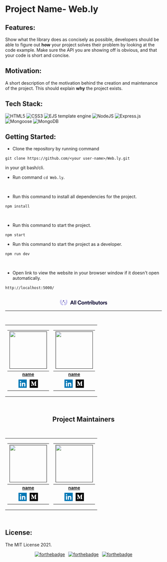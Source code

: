 # Project Name- Web.ly


## Features:

Show what the library does as concisely as possible, developers should be able to figure out **how** your project solves their problem by looking at the code example. Make sure the API you are showing off is obvious, and that your code is short and concise.

## Motivation:

A short description of the motivation behind the creation and maintenance of the project. This should explain **why** the project exists.

## Tech Stack:

<img alt="HTML5" src="https://img.shields.io/badge/html5%20-%23E34F26.svg?&style=for-the-badge&logo=html5&logoColor=white"/>
<img alt="CSS3" src="https://img.shields.io/badge/css3%20-%231572B6.svg?&style=for-the-badge&logo=css3&logoColor=white"/>
<img alt="EJS template engine" src="https://img.shields.io/badge/EJS template engine%20-%23039BE5.svg?&style=for-the-badge&logo=EJStemplateengine"/>
<img alt="NodeJS" src="https://img.shields.io/badge/node.js%20-%2343853D.svg?&style=for-the-badge&logo=node.js&logoColor=white"/>
<img alt="Express.js" src="https://img.shields.io/badge/express.js%20-%23404d59.svg?&style=for-the-badge"/>
<img alt="Mongoose" src ="https://img.shields.io/badge/Mongoose-%234ea94b.svg?&style=for-the-badge&logo=Mongoose&logoColor=white"/>
<img alt="MongoDB" src ="https://img.shields.io/badge/MongoDB-%234ea94b.svg?&style=for-the-badge&logo=mongodb&logoColor=white"/>

## Getting Started:


* Clone the repository by running command
```
git clone https://github.com/<your user-name>/Web.ly.git
```
in your git bash/cli.
<br/>

* Run command `cd Web.ly`.
<br/>

* Run this command to install all dependencies for the project.
```
npm install
```

<br/>


* Run this command to start the project.
```
npm start
```

* Run this command to start the project as a developer.
```
npm run dev
```
<br/>

* Open link to view the website in your browser window if it doesn't open automatically.
```
http://localhost:5000/
```

<br>
<div align="center">
 <img width="30%" height="50%" src="xd.svg" alt="✨ All Contributors ✨" width="800px" /><hr>
	<br> 
	
	
<table>	
	<tr>
		<td>

|                                                                                         <a href=""><img src="" width=120px height=120px /></a>                                                                                         |
| :------------------------------------------------------------------------------------------------------------------------------------------------------------------------------------------------------------------------------------------------------------------------------------------------------------------------------------------: |
|                                                                                                                                        **[name]()**                                                                                                                                          
| <a href=""><img src="Linkedin-256.webp" width="32px" height="32px"></a> <a href=""><img src="Medium-256.webp" width="32px" height="32px"></a> |</td>
<td>

|                                                                                         <a href=""><img src="" width=120px height=120px /></a>                                                                                         |
| :------------------------------------------------------------------------------------------------------------------------------------------------------------------------------------------------------------------------------------------------------------------------------------------------------------------------------------------: |
|                                                                                                                                        **[name]()**                                                                                                                                          
| <a href=""><img src="Linkedin-256.webp" width="32px" height="32px"></a> <a href=""><img src="Medium-256.webp" width="32px" height="32px"></a> |
</td>
</tr>
</table>
<br>

## **<div align="center">Project Maintainers</div>**

<br>
<table>
<tr>
<td>

|                                                                                         <a href=""><img src="" width=120px height=120px /></a>                                                                                         |
| :------------------------------------------------------------------------------------------------------------------------------------------------------------------------------------------------------------------------------------------------------------------------------------------------------------------------------------------: |
|                                                                                                                                        **[name]()**                                                                                                                                          
| <a href=""><img src="Linkedin-256.webp" width="32px" height="32px"></a> <a href=""><img src="Medium-256.webp" width="32px" height="32px"></a> |
</td>
<td>

|                                                                                         <a href=""><img src="" width=120px height=120px /></a>                                                                                         |
| :------------------------------------------------------------------------------------------------------------------------------------------------------------------------------------------------------------------------------------------------------------------------------------------------------------------------------------------: |
|                                                                                                                                        **[name]()**                                                                                                                                          
| <a href=""><img src="Linkedin-256.webp" width="32px" height="32px"></a> <a href=""><img src="Medium-256.webp" width="32px" height="32px"></a> |
</td>
</tr>
   </table>
   </div>
<br>

## License:

The MIT License 2021.

<div align="center"> 

[![forthebadge](https://forthebadge.com/images/badges/built-by-developers.svg)]() &ensp;[![forthebadge](https://forthebadge.com/images/badges/made-with-javascript.svg)]() &ensp;[![forthebadge](https://forthebadge.com/images/badges/makes-people-smile.svg)]()


</div>

</br>



